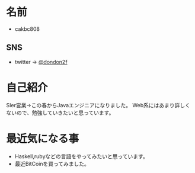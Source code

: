 # 名前

* cakbc808 

## SNS

- twitter -> [@dondon2f](https://twitter.com/dondon2f)

# 自己紹介

SIer営業->この春からJavaエンジニアになりました。
Web系にはあまり詳しくないので、勉強していきたいと思っています。

# 最近気になる事

* Haskell,rubyなどの言語をやってみたいと思っています。
* 最近BitCoinを買ってみました。 





